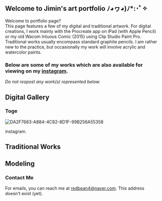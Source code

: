 <br>

## Welcome to Jimin's art portfolio ﾉ◕ヮ◕)ﾉ*:･ﾟ✧

Welcome to portfolio page?
<br>
This page features a few of my digital and traditional artwork. For digital creations, I work mainly with the Procreate app on iPad (with Apple Pencil) or my old Wacom Intuous Comic (2015) using Clip Studio Paint Pro. Traditional works usually encompass standard graphite pencils. I am rather new to the practice, but occasionally my work will involve acrylic and watercolor paints. 

### Below are some of my works which are also available for viewing on my [instagram](https://www.instagram.com/tteoksoonie/).

_Do not respost any work(s) represented below._

## Digital Gallery
### Toge

![DA2F7683-A884-4C82-8D1F-99B256A55358](https://user-images.githubusercontent.com/72880905/135547664-09a96871-f0db-40b0-9179-97e0284f7f6f.JPG)

<div align="center>This is fanart of Inumaki Toge, a character from the popular Japanese manga series Jujutsu Kaisen.</div>

![IMG_1137](https://user-images.githubusercontent.com/72880905/135547824-1a86d2c8-e95d-4fbe-bf5f-ec85ba17b353.PNG)
            
<div align="center>This is a quick portrait of a good friend of mine.</div>

![IMG_1212](https://user-images.githubusercontent.com/72880905/135547850-14c5417b-b07a-467f-8556-93a0886e3c97.jpg)

<div align="center>Unfinished sketch. Most of my drawings are the same: unfinished sketches.</div>

You can find most pictures posted on my artstagram, [instagram](https://www.instagram.com/tteoksoonie/).

## Traditional Works

## Modeling

### Contact Me

For emails, you can reach me at redbean4@naver.com.
This address doesn't exist (yet).
